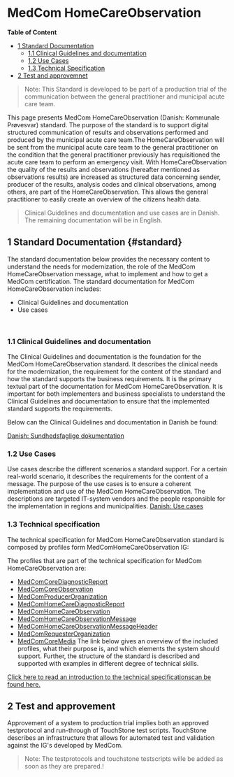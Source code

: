 <!-- HomePage -->
# MedCom HomeCareObservation
<!-- below is the table of content. Ensure to update it. -->
**Table of Content**
* [1 Standard Documentation](#standard)
  * [1.1 Clinical Guidelines and documentation](#11-clinical-guidelines-and-documentation)
  * [1.2 Use Cases](#12-use-cases)
  * [1.3 Technical Specification](#13-technical-specification)
* [2 Test and approvemnet](#2-test-and-approvement)

> Note: This Standard is developed to be part of a production trial of the communication between the general practitioner and municipal acute care team.


This page presents MedCom HomeCareObservation (Danish: Kommunale Prøvesvar) standard. The purpose of the standard is to support digital structured communication of results and observations performed and produced by the municipal acute care team.The HomeCareObservation will be sent from the municipal acute care team to the general practitioner on the condition that the general practitioner previously has requisitioned the acute care team to perform an emergency visit. With HomeCareObservation the quality of the results and observations (hereafter mentioned as observations results) are increased as structured data concerning sender, producer of the results, analysis codes and clinical observations, among others, are part of the HomeCareObservation. This allows the general practitioner to easily create an overview of the citizens health data.
 
> Clinical Guidelines and documentation and use cases are in Danish. The remaining documentation will be in English.

## 1 Standard Documentation {#standard}
The standard documentation below provides the necessary content to understand the needs for modernization, the role of the MedCom HomeCareObservation message, what to implement and how to get a MedCom certification. The standard documentation for MedCom HomeCareObservation includes:
  * Clinical Guidelines and documentation
  * Use cases
<p>&nbsp;</p>

### 1.1 Clinical Guidelines and documentation 
The Clinical Guidelines and documentation is the foundation for the MedCom HomeCareObservation standard. It describes the clinical needs for the modernization, the requirement for the content of the standard and how the standard supports the business requirements. It is the primary textual part of the documentation for MedCom HomeCareObservation. It is important for both implementers and business specialists to understand the Clinical Guidelines and documentation to ensure that the implemented standard supports the requirements.

Below can the Clinical Guidelines and documentation in Danish be found:

[Danish: Sundhedsfaglige dokumentation](assets/documents/Kommunale_prøvesvar_Sundhedsfaglig_dokumentation_v1.0.0.pdf) <br> 

### 1.2 Use Cases

Use cases describe the different scenarios a standard support. For a certain real-world scenario, it describes the requirements for the content of a message. The purpose of the use cases is to ensure a coherent implementation and use of the MedCom HomeCareObservation. The descriptions are targeted IT-system vendors and the people responsible for the implementation in regions and municipalities.
[Danish: Use cases](assets/documents/Kommunale_prøvesvar_Use_cases_v1.0.0.pdf) <br> 


### 1.3 Technical specification

The technical specification for MedCom HomeCareObservation standard is composed by profiles form MedComHomeCareObservation IG: 

The profiles that are part of the technical specification for MedCom HomeCareObservation are: 
 * [MedComCoreDiagnosticReport](https://medcomfhir.dk/ig/core/StructureDefinition-medcom-core-diagnosticreport.html)
 * [MedComCoreObservation](http://medcomfhir.dk/ig/core/StructureDefinition-medcom-core-observation.html)
 * [MedComProducerOrganization](https://medcomfhir.dk/ig/messaging/StructureDefinition-medcom-producer-organization.html)
 * [MedComHomeCareDiagnosticReport](http://medcomfhir.dk/ig/homecareobservation/StructureDefinition-medcom-homecare-diagnosticreport.html)
 * [MedComHomeCareObservation](http://medcomfhir.dk/ig/homecareobservation/StructureDefinition-medcom-homeCare-observation.html)
 * [MedComHomeCareObservationMessage](http://medcomfhir.dk/ig/homecareobservation/StructureDefinition-medcom-homecare-message.html)
 * [MedComHomeCareObservationMessageHeader](http://medcomfhir.dk/ig/homecareobservation/StructureDefinition-medcom-homecareobservation-MessageHeader.html)
 * [MedComRequesterOrganization](https://medcomfhir.dk/ig/messaging/StructureDefinition-medcom-requesterorganization.html)
 * [MedComCoreMedia](http://medcomfhir.dk/ig/core/StructureDefinition-medcom-core-media.html)
The link below gives an overview of the included profiles, what their purpose is, and which elements the system should support. Further, the structure of the standard is described and supported with examples in different degree of technical skills.

[Click here to read an introduction to the technical specificationscan be found here.](assets/documents/Intro-Technical-Spec-ENG.md) 



## 2 Test and approvement 
Approvement of a system to production trial implies both an approved testprotocol and run-through of TouchStone test scripts. TouchStone describes an infrastructure that allows for automated test and validation against the IG's developed by MedCom.

>Note: The testprotocols and touchstone testscripts wille be added as soon as they are prepared.!


